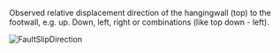 Observed relative displacement direction of the hangingwall (top) to the footwall, e.g. up. Down, left, right or combinations (like top down - left).

![FaultSlipDirection](..\..\..\figures\FaultSlipDirection.png  "Figure 1")
